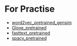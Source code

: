 # For Practise

* [word2vec_pretrained_gensim](https://colab.research.google.com/drive/1MWMEUKsmyt-8EJNm6nr-f7rnBAX3JpPY)
* [Glove_pretrained](https://colab.research.google.com/drive/1tkExTtfAoB-_ET3wV0ervZfsXGNKR0fY)
* [fasttext_pretrained](https://colab.research.google.com/drive/15udXnuxAEICwes0O9k1Eg3nSK2k73ggM)
* [spacy_pretrained](https://colab.research.google.com/drive/1HCeM9SHGm-ZpXSj-npFmVeNBo1MkkQp8)
